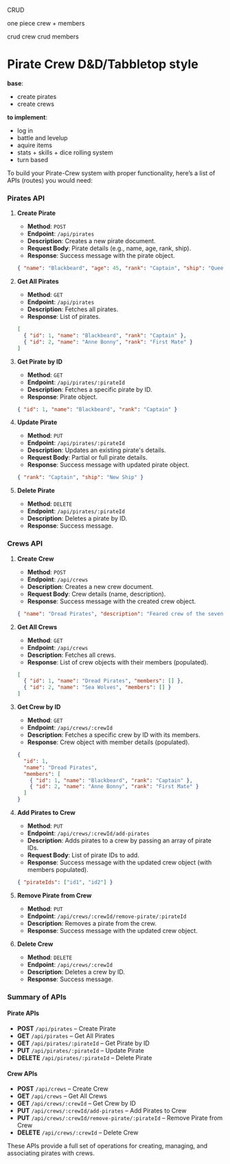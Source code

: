 CRUD

one piece crew + members

crud crew crud members


# **Pirate Crew D&D/Tabbletop style**
   
   **base**:
   - create pirates
   - create crews

   **to implement**:
   - log in
   - battle and levelup
   - aquire items
   - stats + skills + dice rolling system
   - turn based



To build your Pirate-Crew system with proper functionality, here’s a list of APIs (routes) you would need:

### **Pirates API**

1. **Create Pirate**
   - **Method**: `POST`
   - **Endpoint**: `/api/pirates`
   - **Description**: Creates a new pirate document.
   - **Request Body**: Pirate details (e.g., name, age, rank, ship).
   - **Response**: Success message with the pirate object.
   ```json
   { "name": "Blackbeard", "age": 45, "rank": "Captain", "ship": "Queen Anne's Revenge" }
   ```

2. **Get All Pirates**
   - **Method**: `GET`
   - **Endpoint**: `/api/pirates`
   - **Description**: Fetches all pirates.
   - **Response**: List of pirates.
   ```json
   [
     { "id": 1, "name": "Blackbeard", "rank": "Captain" },
     { "id": 2, "name": "Anne Bonny", "rank": "First Mate" }
   ]
   ```

3. **Get Pirate by ID**
   - **Method**: `GET`
   - **Endpoint**: `/api/pirates/:pirateId`
   - **Description**: Fetches a specific pirate by ID.
   - **Response**: Pirate object.
   ```json
   { "id": 1, "name": "Blackbeard", "rank": "Captain" }
   ```

4. **Update Pirate**
   - **Method**: `PUT`
   - **Endpoint**: `/api/pirates/:pirateId`
   - **Description**: Updates an existing pirate's details.
   - **Request Body**: Partial or full pirate details.
   - **Response**: Success message with updated pirate object.
   ```json
   { "rank": "Captain", "ship": "New Ship" }
   ```

5. **Delete Pirate**
   - **Method**: `DELETE`
   - **Endpoint**: `/api/pirates/:pirateId`
   - **Description**: Deletes a pirate by ID.
   - **Response**: Success message.

### **Crews API**

1. **Create Crew**
   - **Method**: `POST`
   - **Endpoint**: `/api/crews`
   - **Description**: Creates a new crew document.
   - **Request Body**: Crew details (name, description).
   - **Response**: Success message with the created crew object.
   ```json
   { "name": "Dread Pirates", "description": "Feared crew of the seven seas." }
   ```

2. **Get All Crews**
   - **Method**: `GET`
   - **Endpoint**: `/api/crews`
   - **Description**: Fetches all crews.
   - **Response**: List of crew objects with their members (populated).
   ```json
   [
     { "id": 1, "name": "Dread Pirates", "members": [] },
     { "id": 2, "name": "Sea Wolves", "members": [] }
   ]
   ```

3. **Get Crew by ID**
   - **Method**: `GET`
   - **Endpoint**: `/api/crews/:crewId`
   - **Description**: Fetches a specific crew by ID with its members.
   - **Response**: Crew object with member details (populated).
   ```json
   {
     "id": 1,
     "name": "Dread Pirates",
     "members": [
       { "id": 1, "name": "Blackbeard", "rank": "Captain" },
       { "id": 2, "name": "Anne Bonny", "rank": "First Mate" }
     ]
   }
   ```

4. **Add Pirates to Crew**
   - **Method**: `PUT`
   - **Endpoint**: `/api/crews/:crewId/add-pirates`
   - **Description**: Adds pirates to a crew by passing an array of pirate IDs.
   - **Request Body**: List of pirate IDs to add.
   - **Response**: Success message with the updated crew object (with members populated).
   ```json
   { "pirateIds": ["id1", "id2"] }
   ```

5. **Remove Pirate from Crew**
   - **Method**: `PUT`
   - **Endpoint**: `/api/crews/:crewId/remove-pirate/:pirateId`
   - **Description**: Removes a pirate from the crew.
   - **Response**: Success message with the updated crew object.

6. **Delete Crew**
   - **Method**: `DELETE`
   - **Endpoint**: `/api/crews/:crewId`
   - **Description**: Deletes a crew by ID.
   - **Response**: Success message.

### **Summary of APIs**

#### Pirate APIs
- **POST** `/api/pirates` – Create Pirate
- **GET** `/api/pirates` – Get All Pirates
- **GET** `/api/pirates/:pirateId` – Get Pirate by ID
- **PUT** `/api/pirates/:pirateId` – Update Pirate
- **DELETE** `/api/pirates/:pirateId` – Delete Pirate

#### Crew APIs
- **POST** `/api/crews` – Create Crew
- **GET** `/api/crews` – Get All Crews
- **GET** `/api/crews/:crewId` – Get Crew by ID
- **PUT** `/api/crews/:crewId/add-pirates` – Add Pirates to Crew
- **PUT** `/api/crews/:crewId/remove-pirate/:pirateId` – Remove Pirate from Crew
- **DELETE** `/api/crews/:crewId` – Delete Crew

These APIs provide a full set of operations for creating, managing, and associating pirates with crews.